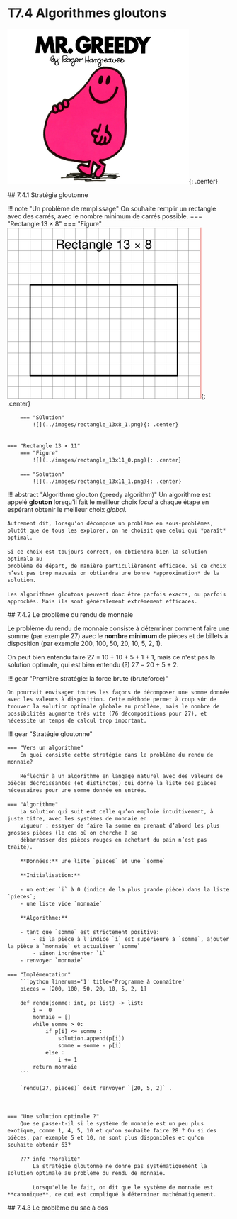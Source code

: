 # T7.4 Algorithmes gloutons

![](../images/greedy.png){: .center} 

## 7.4.1 Stratégie gloutonne

!!! note "Un problème de remplissage"
    On souhaite remplir un rectangle avec des carrés, avec le nombre minimum de carrés possible.
    === "Rectangle 13 × 8"
        === "Figure"
            ![](../images/rectangle_13x8_0.png){: .center} 
        
        === "SOlution"
            ![](../images/rectangle_13x8_1.png){: .center} 

    
    === "Rectangle 13 × 11"
        === "Figure"
            ![](../images/rectangle_13x11_0.png){: .center} 

        === "Solution"
            ![](../images/rectangle_13x11_1.png){: .center} 


!!! abstract "Algorithme glouton (greedy algorithm)"
    Un algorithme est appelé **glouton** lorsqu'il fait le meilleur choix *local* à chaque étape en espérant obtenir le meilleur choix *global*.

    Autrement dit, lorsqu'on décompose un problème en sous-problèmes, plutôt que de tous les explorer, on ne choisit que celui qui *paraît* optimal.
    
    Si ce choix est toujours correct, on obtiendra bien la solution optimale au
    problème de départ, de manière particulièrement efficace. Si ce choix n’est pas trop mauvais on obtiendra une bonne *approximation* de la solution.
    
    Les algorithmes gloutons peuvent donc être parfois exacts, ou parfois approchés. Mais ils sont généralement extrêmement efficaces.

## 7.4.2 Le problème du rendu de monnaie

Le problème du rendu de monnaie consiste à déterminer comment faire une somme (par exemple 27) avec le **nombre minimum** de pièces et de billets à disposition (par exemple 200, 100, 50, 20, 10, 5, 2, 1).

On peut bien entendu faire 27 = 10 + 10 + 5 + 1 + 1, mais ce n'est pas la solution optimale, qui est bien entendu (?) 27 = 20 + 5 + 2.

!!! gear "Première stratégie: la force brute (bruteforce)"

    On pourrait envisager toutes les façons de décomposer une somme donnée avec les valeurs à disposition. Cette méthode permet à coup sûr de trouver la solution optimale globale au problème, mais le nombre de possibilités augmente très vite (76 décompositions pour 27), et nécessite un temps de calcul trop important.


!!! gear "Stratégie gloutonne"

    === "Vers un algorithme"
        En quoi consiste cette stratégie dans le problème du rendu de monnaie?

        Réfléchir à un algorithme en langage naturel avec des valeurs de pièces décroissantes (et distinctes) qui donne la liste des pièces nécessaires pour une somme donnée en entrée.
    
    === "Algorithme"
        La solution qui suit est celle qu’on emploie intuitivement, à juste titre, avec les systèmes de monnaie en
        vigueur : essayer de faire la somme en prenant d’abord les plus grosses pièces (le cas où on cherche à se
        débarrasser des pièces rouges en achetant du pain n’est pas traité).
        
        **Données:** une liste `pieces` et une `somme`

        **Initialisation:**

        - un entier `i` à 0 (indice de la plus grande pièce) dans la liste `pieces`;
        - une liste vide `monnaie` 

        **Algorithme:**

        - tant que `somme` est strictement positive:
            - si la pièce à l'indice `i` est supérieure à `somme`, ajouter la pièce à `monnaie` et actualiser `somme`
            - sinon incrémenter `i`
        - renvoyer `monnaie`

    === "Implémentation"
        ```python linenums='1' title='Programme à connaître'
        pieces = [200, 100, 50, 20, 10, 5, 2, 1]

        def rendu(somme: int, p: list) -> list:
            i =  0 
            monnaie = []
            while somme > 0:
                if p[i] <= somme :
                    solution.append(p[i])
                    somme = somme - p[i] 
                else :
                    i += 1
            return monnaie
        ```

        `rendu(27, pieces)` doit renvoyer `[20, 5, 2]` .



    === "Une solution optimale ?"
        Que se passe-t-il si le système de monnaie est un peu plus exotique, comme 1, 4, 5, 10 et qu'on souhaite faire 28 ? Ou si des pièces, par exemple 5 et 10, ne sont plus disponibles et qu'on souhaite obtenir 63?

        ??? info "Moralité"
            La stratégie gloutonne ne donne pas systématiquement la solution optimale au problème du rendu de monnaie.
            
            Lorsqu'elle le fait, on dit que le système de monnaie est **canonique**, ce qui est compliqué à déterminer mathématiquement.




## 7.4.3 Le problème du sac à dos